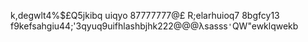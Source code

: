 k,degwlt4%$£Q5jkibq uiqyo 87777777@£  R;elarhuioq7 8bgfcy13 f9kefsahgiu44;'3qyuq9uifhlashbjhk222@@@λsasss````'````QW"ewklqwekb
